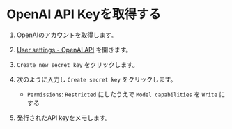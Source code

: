 # OpenAI API Keyを取得する

1. OpenAIのアカウントを取得します。

1. [User settings - OpenAI API](https://platform.openai.com/api-keys) を開きます。

1. `Create new secret key` をクリックします。

1. 次のように入力し `Create secret key` をクリックします。
   * `Permissions`: `Restricted` にしたうえで `Model capabilities` を `Write` にする

1. 発行されたAPI keyをメモします。
